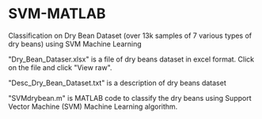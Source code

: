 # SVM-MATLAB
Classification on Dry Bean Dataset (over 13k samples of 7 various types of dry beans) using SVM Machine Learning

"Dry_Bean_Dataser.xlsx" is a file of dry beans dataset in excel format. Click on the file and click "View raw".

"Desc_Dry_Bean_Dataset.txt" is a description of dry beans dataset

"SVMdrybean.m" is MATLAB code to classify the dry beans using Support Vector Machine (SVM) Machine Learning algorithm.
